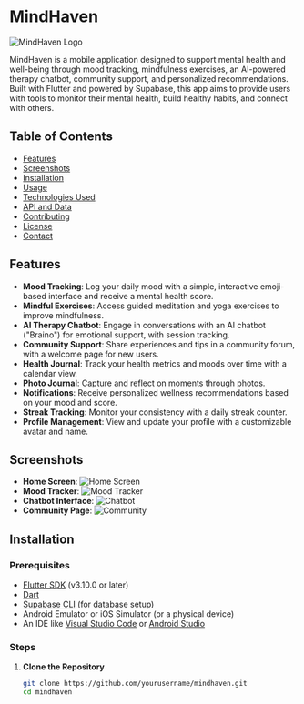 # MindHaven

![MindHaven Logo](https://via.placeholder.com/150) <!-- Replace with your actual logo URL or remove if not available -->

MindHaven is a mobile application designed to support mental health and well-being through mood tracking, mindfulness exercises, an AI-powered therapy chatbot, community support, and personalized recommendations. Built with Flutter and powered by Supabase, this app aims to provide users with tools to monitor their mental health, build healthy habits, and connect with others.

## Table of Contents
- [Features](#features)
- [Screenshots](#screenshots)
- [Installation](#installation)
- [Usage](#usage)
- [Technologies Used](#technologies-used)
- [API and Data](#api-and-data)
- [Contributing](#contributing)
- [License](#license)
- [Contact](#contact)

## Features
- **Mood Tracking**: Log your daily mood with a simple, interactive emoji-based interface and receive a mental health score.
- **Mindful Exercises**: Access guided meditation and yoga exercises to improve mindfulness.
- **AI Therapy Chatbot**: Engage in conversations with an AI chatbot ("Braino") for emotional support, with session tracking.
- **Community Support**: Share experiences and tips in a community forum, with a welcome page for new users.
- **Health Journal**: Track your health metrics and moods over time with a calendar view.
- **Photo Journal**: Capture and reflect on moments through photos.
- **Notifications**: Receive personalized wellness recommendations based on your mood and score.
- **Streak Tracking**: Monitor your consistency with a daily streak counter.
- **Profile Management**: View and update your profile with a customizable avatar and name.

## Screenshots
<!-- Add screenshots to showcase the app's UI. Replace the placeholders with actual image paths or URLs -->
- **Home Screen**: ![Home Screen](https://via.placeholder.com/300x600.png)
- **Mood Tracker**: ![Mood Tracker](https://via.placeholder.com/300x600.png)
- **Chatbot Interface**: ![Chatbot](https://via.placeholder.com/300x600.png)
- **Community Page**: ![Community](https://via.placeholder.com/300x600.png)

## Installation

### Prerequisites
- [Flutter SDK](https://flutter.dev/docs/get-started/install) (v3.10.0 or later)
- [Dart](https://dart.dev/get-dart)
- [Supabase CLI](https://supabase.com/docs/guides/cli) (for database setup)
- Android Emulator or iOS Simulator (or a physical device)
- An IDE like [Visual Studio Code](https://code.visualstudio.com/) or [Android Studio](https://developer.android.com/studio)

### Steps
1. **Clone the Repository**
   ```bash
   git clone https://github.com/yourusername/mindhaven.git
   cd mindhaven
